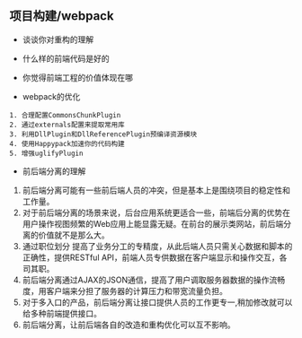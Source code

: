 ## 项目构建/webpack

- 谈谈你对重构的理解

- 什么样的前端代码是好的

- 你觉得前端工程的价值体现在哪

- webpack的优化

```
1. 合理配置CommonsChunkPlugin
2. 通过externals配置来提取常用库
3. 利用DllPlugin和DllReferencePlugin预编译资源模块
4. 使用Happypack加速你的代码构建
5. 增强uglifyPlugin
```

- 前后端分离的理解

1. 前后端分离可能有一些前后端人员的冲突，但是基本上是围绕项目的稳定性和工作量。
2. 对于前后端分离的场景来说，后台应用系统更适合一些，前端后分离的优势在用户操作视图频繁的Web应用上能显露无疑。在前台的展示类网站，前后端分离的价值就不是那么大。
3. 通过职位划分 提高了业务分工的专精度，从此后端人员只需关心数据和脚本的正确性，提供RESTful API，前端人员专供数据在客户端显示和操作交互，各司其职。
4. 前后端分离通过AJAX的JSON通信，提高了用户调取服务器数据的操作流畅度，用客户端来分担了服务器的计算压力和带宽流量负担。
5. 对于多入口的产品，前后端分离让接口提供人员的工作更专一,稍加修改就可以给多种前端提供接口。
5. 前后端分离，让前后端各自的改造和重构优化可以互不影响。
